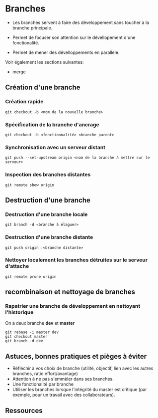 # Branches

  - Les branches servent à faire des développement sans toucher à la branche principale.

  - Permet de focuser son attention sur le dévellopement d'une fonctionalité.
  - Permet de mener des dévelloppements en parallèle.  


Voir également les sections suivantes:

  - merge

## Création d'une branche

### Création rapide

    git checkout -b <nom de la nouvelle branche>

### Spécification de la branche d'ancrage

    git checkout -b <fonctionnalité> <branche parent>

### Synchronisation avec un serveur distant

    git push --set-upstream origin <nom de la branche à mettre sur le serveur>

### Inspection des branches distantes

    git remote show origin

## Destruction d'une branche

### Destruction d'une branche locale

    git branch -d <branche à élaguer>

### Destruction d'une branche distante

    git push origin :<branche distante>

### Nettoyer localement les branches détruites sur le serveur d'attache

    git remote prune origin



## recombinaison et nettoyage de branches

### Rapatrier une branche de développement en nettoyant l'historique

On a deux branche **dev** et **master**

    git rebase -i master dev
    git checkout master
    git branch -d dev

## Astuces, bonnes pratiques et pièges à éviter

  - Réfléchir à vos choix de branche (utilité, objectif, lien avec les autres branches, ratio effort/avantage)
  - Attention à ne pas s'emmèler dans ses branches.
  - Une fonctionalité par branche
  - Utiliser les branches lorsque l'intégrité du master est critique (par exemple, pour un travail avec des collaborateurs).


## Ressources
